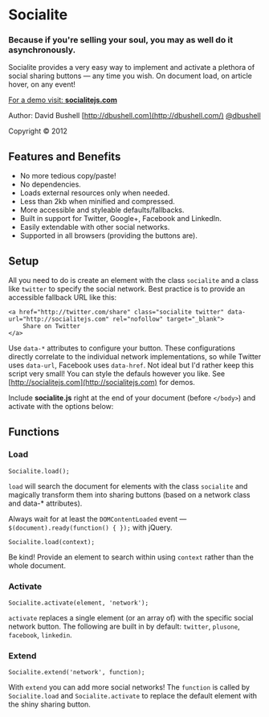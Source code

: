 # Socialite

### Because if you're selling your soul, you may as well do it asynchronously.

Socialite provides a very easy way to implement and activate a plethora of social sharing buttons — any time you wish. On document load, on article hover, on any event!

[For a demo visit: **socialitejs.com**](http://www.socialitejs.com/)

Author: David Bushell [http://dbushell.com](http://dbushell.com/) [@dbushell](http://twitter.com/dbushell/)

Copyright © 2012

## Features and Benefits

* No more tedious copy/paste!
* No dependencies.
* Loads external resources only when needed.
* Less than 2kb when minified and compressed.
* More accessible and styleable defaults/fallbacks.
* Built in support for Twitter, Google+, Facebook and LinkedIn.
* Easily extendable with other social networks.
* Supported in all browsers (providing the buttons are).

## Setup

All you need to do is create an element with the class `socialite` and a class like `twitter` to specify the social network. Best practice is to provide an accessible fallback URL like this:

	<a href="http://twitter.com/share" class="socialite twitter" data-url="http://socialitejs.com" rel="nofollow" target="_blank">
		Share on Twitter
	</a>

Use `data-*` attributes to configure your button. These configurations directly correlate to the individual network implementations, so while Twitter uses `data-url`, Facebook uses `data-href`. Not ideal but I'd rather keep this script very small! You can style the defauls however you like. See [http://socialitejs.com](http://socialitejs.com) for demos.

Include **socialite.js** right at the end of your document (before `</body>`) and activate with the options below:

## Functions

### Load

	Socialite.load();

`load` will search the document for elements with the class `socialite` and magically transform them into sharing buttons (based on a network class and data-* attributes).

Always wait for at least the `DOMContentLoaded` event — `$(document).ready(function() { });` with jQuery.

	Socialite.load(context);

Be kind! Provide an element to search within using `context` rather than the whole document.

### Activate

	Socialite.activate(element, 'network');

`activate` replaces a single element (or an array of) with the specific social network button. The following are built in by default: `twitter`, `plusone`, `facebook`, `linkedin`.

### Extend

	Socialite.extend('network', function);

With `extend` you can add more social networks! The `function` is called by `Socialite.load` and `Socialite.activate` to replace the default element with the shiny sharing button. 
